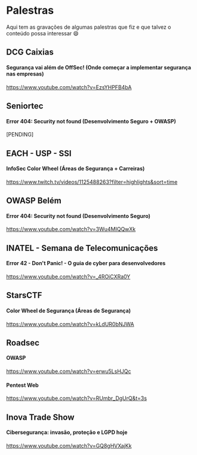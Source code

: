 # Palestras

Aqui tem as gravações de algumas palestras que fiz e que talvez o conteúdo possa interessar 😄 

## DCG Caixias
#### Segurança vai além de OffSec! (Onde começar a implementar segurança nas empresas)
https://www.youtube.com/watch?v=EzsYHPFB4bA

## Seniortec
#### Error 404: Security not found (Desenvolvimento Seguro + OWASP)
[PENDING]

## EACH - USP - SSI
#### InfoSec Color Wheel (Áreas de Segurança + Carreiras)
https://www.twitch.tv/videos/1125488263?filter=highlights&sort=time

## OWASP Belém
#### Error 404: Security not found (Desenvolvimento Seguro)
https://www.youtube.com/watch?v=3Wu4MIQQwXk

## INATEL - Semana de Telecomunicações
#### Error 42 - Don't Panic! - O guia de cyber para desenvolvedores
https://www.youtube.com/watch?v=_4ROiCXRa0Y

## StarsCTF
#### Color Wheel de Segurança (Áreas de Segurança)
https://www.youtube.com/watch?v=kLdUR0bNJWA

## Roadsec
#### OWASP
https://www.youtube.com/watch?v=erwu5LsHJQc

#### Pentest Web
https://www.youtube.com/watch?v=RUmbr_DgUrQ&t=3s

## Inova Trade Show
#### Cibersegurança: invasão, proteção e LGPD hoje
https://www.youtube.com/watch?v=GQ8gHVXajKk

